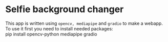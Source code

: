 # Selfie background changer 

This app is written using ``opencv, mediapipe`` and ``gradio`` to make a webapp.<br>
To use it first you need to install needed packages:<br>
  pip install opencv-python mediapipe gradio

